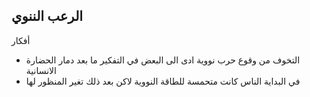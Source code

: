 ## الرعب الننوي



أفكار

- التخوف من وقوع حرب نووية ادی الی البعض في التفكير ما بعد دمار الحضارة الانسانية
- في البداية الناس كانت متحمسة للطاقة النووية لاكن بعد ذلك تغير المنظور لها